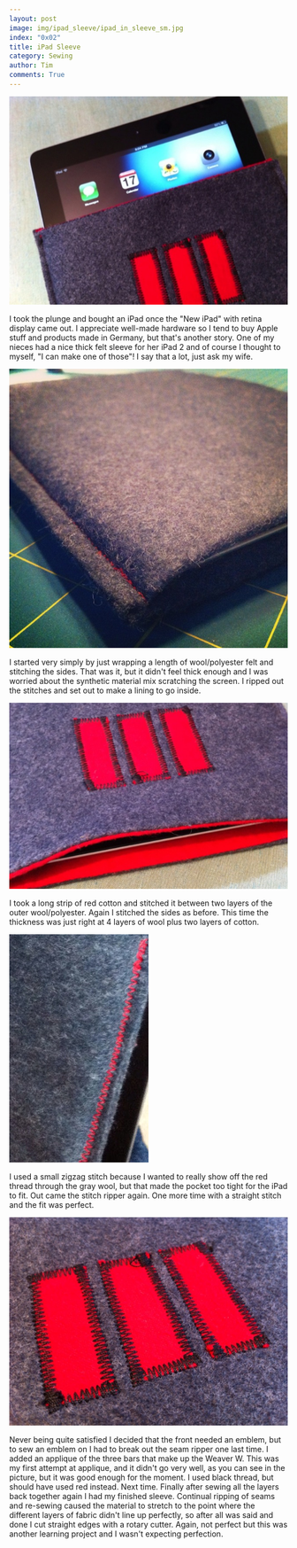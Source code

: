 ```yaml
---
layout: post
image: img/ipad_sleeve/ipad_in_sleeve_sm.jpg
index: "0x02"
title: iPad Sleeve
category: Sewing
author: Tim
comments: True
---
```

![iPad sleeve](/img/ipad_sleeve/ipad_in_sleeve.jpg)

I took the plunge and bought an iPad once the "New iPad" with retina display
came out. I appreciate well-made hardware so I tend to buy Apple stuff and
products made in Germany, but that's another story. One of my nieces had a nice
thick felt sleeve for her iPad 2 and of course I thought to myself, "I can make
one of those"! I say that a lot, just ask my wife.

![iPad sleeve again](/img/ipad_sleeve/corner_view.jpg)

I started very simply by just wrapping a length of wool/polyester felt and
stitching the sides. That was it, but it didn't feel thick enough and I was
worried about the synthetic material mix scratching the screen. I ripped out
the stitches and set out to make a lining to go inside.

![Liner](/img/ipad_sleeve/logo_and_liner.jpg)

I took a long strip of red cotton and stitched it between two layers of the
outer wool/polyester. Again I stitched the sides as before. This time the
thickness was just right at 4 layers of wool plus two layers of cotton.

![Stitching](/img/ipad_sleeve/stitching.jpg)

I used a small zigzag stitch because I wanted to really show off the red thread
through the gray wool, but that made the pocket too tight for the iPad to fit.
Out came the stitch ripper again. One more time with a straight stitch and the
fit was perfect.

![Logo](/img/ipad_sleeve/logo.jpg)

Never being quite satisfied I decided that the front needed an emblem, but to
sew an emblem on I had to break out the seam ripper one last time. I added an
applique of the three bars that make up the Weaver W. This was my first attempt
at applique, and it didn't go very well, as you can see in the picture, but it
was good enough for the moment. I used black thread, but should have used red
instead. Next time.  Finally after sewing all the layers back together again I
had my finished sleeve. Continual ripping of seams and re-sewing caused the
material to stretch to the point where the different layers of fabric didn't
line up perfectly, so after all was said and done I cut straight edges with a
rotary cutter. Again, not perfect but this was another learning project and I
wasn't expecting perfection.
